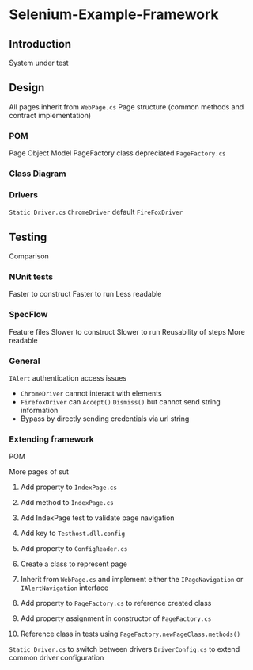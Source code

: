 # Selenium-Example-Framework

## Introduction

System under test

## Design

All pages inherit from `WebPage.cs`
Page structure (common methods and contract implementation)

### POM

Page Object Model
PageFactory class depreciated
`PageFactory.cs`

### Class Diagram

### Drivers

`Static Driver.cs`
`ChromeDriver` default
`FireFoxDriver`

## Testing

Comparison

### NUnit tests

Faster to construct
Faster to run
Less readable

### SpecFlow

Feature files
Slower to construct
Slower to run
Reusability of steps
More readable

### General

`IAlert` authentication access issues
- `ChromeDriver` cannot interact with elements
- `FirefoxDriver` can `Accept()` `Dismiss()` but cannot send string information
- Bypass by directly sending credentials via url string

### Extending framework

POM

More pages of sut
1. Add property to `IndexPage.cs`
2. Add method to `IndexPage.cs`
3. Add IndexPage test to validate page navigation

1. Add key to `Testhost.dll.config`
2. Add property to `ConfigReader.cs`
3. Create a class to represent page
4. Inherit from `WebPage.cs` and implement either the `IPageNavigation` or `IAlertNavigation` interface
5. Add property to `PageFactory.cs` to reference created class
6. Add property assignment in constructor of `PageFactory.cs`
7. Reference class in tests using `PageFactory.newPageClass.methods()`

`Static Driver.cs` to switch between drivers
`DriverConfig.cs` to extend common driver configuration

